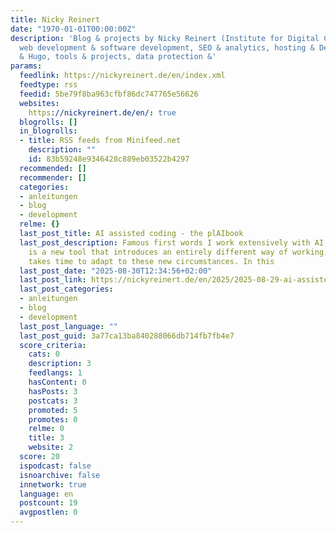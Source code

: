 ```yaml
---
title: Nicky Reinert
date: "1970-01-01T00:00:00Z"
description: 'Blog & projects by Nicky Reinert (Institute for Digital Challenges):
  web development & software development, SEO & analytics, hosting & DevOps, WordPress
  & Hugo, tools & projects, data protection &'
params:
  feedlink: https://nickyreinert.de/en/index.xml
  feedtype: rss
  feedid: 5be79f8ba963cfbf86dc747765e56626
  websites:
    https://nickyreinert.de/en/: true
  blogrolls: []
  in_blogrolls:
  - title: RSS feeds from Minifeed.net
    description: ""
    id: 83b59248e9346428c889eb03522b4297
  recommended: []
  recommender: []
  categories:
  - anleitungen
  - blog
  - development
  relme: {}
  last_post_title: AI assisted coding - the plAIbook
  last_post_description: Famous first words I work extensively with AI, and as it
    is a new tool that introduces an entirely different way of working, it sometimes
    takes time to adapt to these new circumstances. In this
  last_post_date: "2025-08-30T12:34:56+02:00"
  last_post_link: https://nickyreinert.de/en/2025/2025-08-29-ai-assisted-coding/
  last_post_categories:
  - anleitungen
  - blog
  - development
  last_post_language: ""
  last_post_guid: 3a77ca13ba840288066db714fb7fb4e7
  score_criteria:
    cats: 0
    description: 3
    feedlangs: 1
    hasContent: 0
    hasPosts: 3
    postcats: 3
    promoted: 5
    promotes: 0
    relme: 0
    title: 3
    website: 2
  score: 20
  ispodcast: false
  isnoarchive: false
  innetwork: true
  language: en
  postcount: 19
  avgpostlen: 0
---
```

